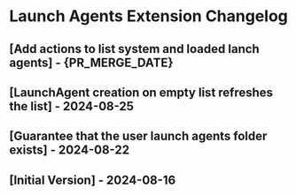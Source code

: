 # Launch Agents Extension Changelog

## [Add actions to list system and loaded lanch agents] - {PR_MERGE_DATE}

## [LaunchAgent creation on empty list refreshes the list] - 2024-08-25

## [Guarantee that the user launch agents folder exists] - 2024-08-22

## [Initial Version] - 2024-08-16
